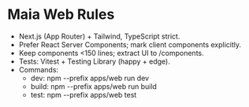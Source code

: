 ﻿---
applyTo: "apps/web/**"
---
# Maia Web Rules
- Next.js (App Router) + Tailwind, TypeScript strict.
- Prefer React Server Components; mark client components explicitly.
- Keep components <150 lines; extract UI to /components.
- Tests: Vitest + Testing Library (happy + edge).
- Commands:
  - dev: npm --prefix apps/web run dev
  - build: npm --prefix apps/web run build
  - test: npm --prefix apps/web test
